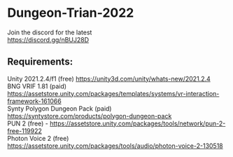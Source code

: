 # Dungeon-Trian-2022

Join the discord for the latest  <br />
https://discord.gg/nBUJ28D

## Requirements:

Unity 2021.2.4/f1 (free) https://unity3d.com/unity/whats-new/2021.2.4  <br />
BNG VRIF 1.81 (paid) https://assetstore.unity.com/packages/templates/systems/vr-interaction-framework-161066  <br />
Synty Polygon Dungeon Pack (paid) https://syntystore.com/products/polygon-dungeon-pack <br />
PUN 2 (free) - https://assetstore.unity.com/packages/tools/network/pun-2-free-119922 <br />
Photon Voice 2 (free) https://assetstore.unity.com/packages/tools/audio/photon-voice-2-130518


